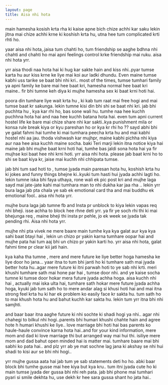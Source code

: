 ```yaml
---
layout: page
title: Aisa nhi hota
---
```


main hamesha kosish krta rha ki kaise apne bich chize achhi kar saku lekin jitna mai chize achhi krne ki koshish krta hu, utna hee tum complicated krti rhti ho. 

yaar aisa nhi hota,.jaisa tum chahti ho, tum friendship se aaghe bdhna nhi chahti and chahti ho mai apni feelings control krke friendship mai ruku. aisa nhi hota yrr.

yrr aisa thodi naa hota hai ki hug kar sakte hain and kiss nhi..pyar tumse karta hu aur kiss krne ke liye mai koi aur ladki dhundu. Even maine tumse kabhi uss tarike se baat bhi nhi kri.. most of the times, tumse tumhari family ya apni family ke bare mai hee baat kri, hamesha normal hee baat kri maine.. fir bhi tumne keh diya ki mujhe hamesha sex ki baat krni hoti hai. 

poora din tumhare liye wait krta hu , ki kab tum raat mai free hogi and mai tumse baat kr sakunga. lekin tumne kisi din bhi shi se baat nhi kri. jab bhi puchhta hu , kya kar rhi ho, bas sone wali hu. tumhe naa hee kuchh puchhna hota hai and naa hee kuchh batana hota hai. even tum apni current hostel life ke bare mai chize share nhi kar sakti..kya punishment mila or konsa rule break kiya or kyu pareshan ho or kya kr rhi ho ?? sayd abhi bhi ye galat fahmi hai tumhe ki mai tumhara peecha krta hu and mai kabhi hostel nhi aa jau. thoda vishwash kar mujhpr, maine kabhi pichha nhi kiya aur naa hee aisa kuchh maine socha. baki Teri marji lekin itna notice kiya hai maine jab bhi mujhe baat krni hoti hai, tumhe bas jaldi sona hota hai ya fir mujhse koi baat hee nhi krni hoti.  yrr aisa nhi hota. please jab baat krni ho to shi se baat kiya kr,  jaise mai kuchh nhi chhipata tumse.

jab bhi tum sad hoti to , tumse jyada main paresan hota hu,  koshish krta hu ki jokes and funny things bhejne ki..kyuki tum hasti hui jyada achhi lagti ho. lekin tumne iska bhi faya uthaya, rone wali ek pic post kri and mujhe laga sayd mai jate-jate kahi mai tumhara man to nhi dukha kar jaa rha .. lekin yrr bura laga jab pta chala ye sab ek emotional card tha and mai buddhu ek emotional fool.. aisa nhi hota yrr. 

mujhe bura laga jab tumne fb and Insta pr unblock to kiya lekin vapas req nhi bheji. isse achha to block hee rhne deti yrr. ya fir ye soch rhi thi ki mai bhejunga req , maine bheji thi insta pr pehle, jo ek week se jyada tak pending rhi. Aisa nhi hota yrr.

mujhe nhi pta vivek ne mere baare main tumhe kya kya galat aur kya kya sahi baat btayi hai , lekin un chizo pr yakin karna tumhare oopar hai and mujhe pata hai tum aaj bhi un chizo pr yakin karti ho. yrr aisa nhi hota, galat fahmi time pr clear kii jati hain.

kya kaha tha tumne , mere and mere future ke liye better hoga hamesha ke liye door ho jana...
yaar itna to tum bhi janti ho ki tumhare sath mai jyada better hota hu..agar mere future ki itni parwah hoti to ye sab nhi krti. meri khushi tumhare sath mai hone par hai , tumse door nhi. and ye kaise socha tumne ki tumse door hokar mera future jyada achha hoga. aisa kuchh nhi hai , actually mai iska ulta hai, tumhare sath hokar mere future jyada achha hoga, kyuki jab tum sath ho to mere andar alag si khusi hoti hai and mai itna strong feel krta hu ki har ek problem ko easily face kr sakta hu. tum sath ho to mai khush hota hu and bahut kuchh kar sakta hu. lekin tum yrr itna bhi nhi samjhti.

and baar baar itna aaghe future ki nhi sochte ki shadi hogi ya nhi.. agar nhi chahegi to bilkul nhi hogi..parents bhi humari khushi chahte hain and agree hote h humari khushi ke liye.. love marriage bhi hoti hai bas parents ko haule-haule convince karna hota hai..and for your kind information, mere mom and dad ki love marriage thi but arranged way mai hui thi. isiliye mere mom and dad bahut open minded hai is matter mai. tumhare baare mai bhi sabhi ko pata hai.. and plz yrr ab ye mat sochne lag jana ki akshay se nhi hui shadi to kisi aur se bhi nhi hogi..

yrr mujhe gussa aata hai jab tum ye sab statements deti ho ho.  abki baar block bhi tumhe gusse mai hee kiya but kya kru.. tum itni jyada cute ho ki main tumse jyada der gussa bhi nhi reh pata. jab bhi phone mai tumhari pyari si smile dekhta hu, use dekh kr hee sara gussa shant ho jata hai..







